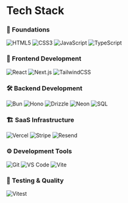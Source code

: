 # Tech Stack

### 🌱 Foundations
![HTML5](https://img.shields.io/badge/-HTML5-E34F26?style=flat-square&logo=html5&logoColor=white)
![CSS3](https://img.shields.io/badge/-CSS3-1572B6?style=flat-square&logo=css3&logoColor=white)
![JavaScript](https://img.shields.io/badge/-JavaScript-F7DF1E?style=flat-square&logo=javascript&logoColor=black)
![TypeScript](https://img.shields.io/badge/-TypeScript-3178C6?style=flat-square&logo=typescript&logoColor=white)

### 🎨 Frontend Development
![React](https://img.shields.io/badge/-React-61DAFB?style=flat-square&logo=react&logoColor=black)
![Next.js](https://img.shields.io/badge/-Next.js-000000?style=flat-square&logo=next.js&logoColor=white)
![TailwindCSS](https://img.shields.io/badge/-TailwindCSS-38B2AC?style=flat-square&logo=tailwind-css&logoColor=white)

### 🛠 Backend Development
![Bun](https://img.shields.io/badge/-Bun-000000?style=flat-square&logo=bun&logoColor=white)
![Hono](https://img.shields.io/badge/-Hono-E36002?style=flat-square&logo=hono&logoColor=white)
![Drizzle](https://img.shields.io/badge/-Drizzle-C5F74F?style=flat-square&logo=drizzle&logoColor=black)
![Neon](https://img.shields.io/badge/-Neon-00AFF5?style=flat-square&logo=postgresql&logoColor=white)
![SQL](https://img.shields.io/badge/-SQL-4479A1?style=flat-square&logo=postgresql&logoColor=white)

### 🏗 SaaS Infrastructure
![Vercel](https://img.shields.io/badge/-Vercel-000000?style=flat-square&logo=vercel&logoColor=white)
![Stripe](https://img.shields.io/badge/-Stripe-008CDD?style=flat-square&logo=stripe&logoColor=white)
![Resend](https://img.shields.io/badge/-Resend-000000?style=flat-square&logo=resend&logoColor=white)

### ⚙️ Development Tools
![Git](https://img.shields.io/badge/-Git-F05032?style=flat-square&logo=git&logoColor=white)
![VS Code](https://img.shields.io/badge/-VS%20Code-007ACC?style=flat-square&logo=visual-studio-code&logoColor=white)
![Vite](https://img.shields.io/badge/-Vite-646CFF?style=flat-square&logo=vite&logoColor=white)

### 🧪 Testing & Quality
![Vitest](https://img.shields.io/badge/-Vitest-6E9F18?style=flat-square&logo=vitest&logoColor=white)

<!--
> [!NOTE]  
> Highlights information that users should take into account, even when skimming.

> [!TIP]
> Optional information to help a user be more successful.

> [!IMPORTANT]  
> Crucial information necessary for users to succeed.

> [!WARNING]  
> Critical content demanding immediate user attention due to potential risks.

> [!CAUTION]
> Negative potential consequences of an action.
-->
